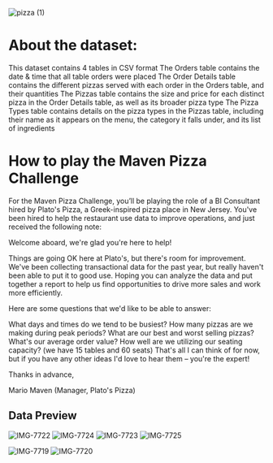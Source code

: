 ![pizza (1)](https://user-images.githubusercontent.com/41531796/198908233-651d13fd-b894-4a22-9b0f-3b0ba672fb39.jpg)
# About the dataset:
This dataset contains 4 tables in CSV format
The Orders table contains the date & time that all table orders were placed
The Order Details table contains the different pizzas served with each order in the Orders table, and their quantities
The Pizzas table contains the size and price for each distinct pizza in the Order Details table, as well as its broader pizza type
The Pizza Types table contains details on the pizza types in the Pizzas table, including their name as it appears on the menu, the category it falls under, and its list of ingredients


# How to play the Maven Pizza Challenge
For the Maven Pizza Challenge, you’ll be playing the role of a BI Consultant hired by Plato's Pizza, a Greek-inspired pizza place in New Jersey. You've been hired to help the restaurant use data to improve operations, and just received the following note:

Welcome aboard, we're glad you're here to help!

Things are going OK here at Plato's, but there's room for improvement. We've been collecting transactional data for the past year, but really haven't been able to put it to good use. Hoping you can analyze the data and put together a report to help us find opportunities to drive more sales and work more efficiently.

Here are some questions that we'd like to be able to answer:

What days and times do we tend to be busiest?
How many pizzas are we making during peak periods?
What are our best and worst selling pizzas?
What's our average order value?
How well are we utilizing our seating capacity? (we have 15 tables and 60 seats)
That's all I can think of for now, but if you have any other ideas I'd love to hear them – you're the expert!

Thanks in advance,

Mario Maven (Manager, Plato's Pizza)

## Data Preview
![IMG-7722](https://user-images.githubusercontent.com/41531796/199361510-e00da2c2-8a15-4001-93d0-a27305243cf2.jpg)
![IMG-7724](https://user-images.githubusercontent.com/41531796/199361531-dc859f89-ba43-46fb-95ad-8642acba7369.jpg)
![IMG-7723](https://user-images.githubusercontent.com/41531796/199361536-eccaa65b-2970-46c0-b9d2-34ff6bd93556.jpg)
![IMG-7725](https://user-images.githubusercontent.com/41531796/199361541-d652f480-e75f-427a-a0f7-c98492625abc.PNG)

![IMG-7719](https://user-images.githubusercontent.com/41531796/199361424-98b0b106-fd9a-4a70-a2f7-9eafd9ddce56.jpg)
![IMG-7720](https://user-images.githubusercontent.com/41531796/199361437-f9615998-f01c-4b05-a3c9-acf6000ad048.jpg)
